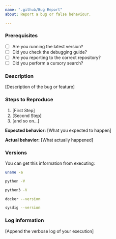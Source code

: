 ```yaml
---
name: ".github/Bug Report"
about: Report a bug or false behaviour.

---
```


### Prerequisites

* [ ] Are you running the latest version?
* [ ] Did you check the debugging guide?
* [ ] Are you reporting to the correct repository?
* [ ] Did you perform a cursory search?

### Description

[Description of the bug or feature]

### Steps to Reproduce

1. [First Step]
2. [Second Step]
3. [and so on...]

**Expected behavior:** [What you expected to happen]

**Actual behavior:** [What actually happened]

### Versions

You can get this information from executing:
```bash
uname -a
```  
```bash
python -V
```  
```bash
python3 -V
```
```bash
docker --version 
```
```bash
sysdig --version
```

### Log information

[Append the verbose log of your execution]
